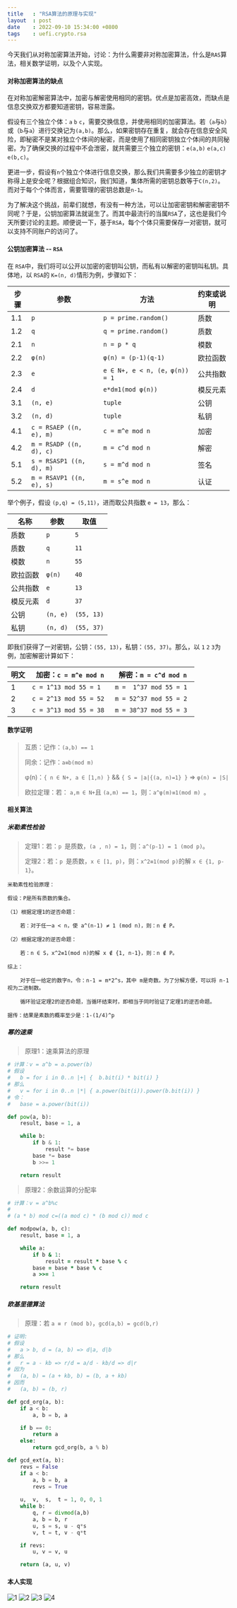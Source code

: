 ```yaml
---
title   : "RSA算法的原理与实现"
layout  : post
date    : 2022-09-10 15:34:00 +0800
tags    : uefi.crypto.rsa
---
```


今天我们从对称加密算法开始，讨论：为什么需要非对称加密算法，什么是`RAS`算法，相关数学证明，以及个人实现。

#### 对称加密算法的缺点

在对称加密解密算法中，加密与解密使用相同的密钥。优点是加密高效，而缺点是信息交换双方都要知道密钥，容易泄露。

假设有三个独立个体：`a` `b` `c`，需要交换信息，并使用相同的加密算法。若（`a`与`b`）或（`b`与`a`）进行交换记为`(a,b)`。那么，如果密钥存在重复，就会存在信息安全风险，即秘密不是某对独立个体间的秘密，而是使用了相同密钥独立个体间的共同秘密。为了确保交换的过程中不会泄密，就共需要三个独立的密钥：`e(a,b)` `e(a,c)` `e(b,c)`。

更进一步，假设有`n`个独立个体进行信息交换，那么我们共需要多少独立的密钥才称得上是安全呢？根据组合知识，我们知道，集体所需的密钥总数等于`C(n,2)`。而对于每个个体而言，需要管理的密钥总数是`n-1`。

为了解决这个挑战，前辈们就想，有没有一种方法，可以让加密密钥和解密密钥不同呢？于是，公钥加密算法就诞生了。而其中最流行的当属`RSA`了，这也是我们今天所要讨论的主题。顺便说一下，基于`RSA`，每个个体只需要保存一对密钥，就可以支持不同账户的访问了。

#### 公钥加密算法 -- `RSA`

在 `RSA`中，我们将可以公开以加密的密钥叫公钥，而私有以解密的密钥叫私钥。具体地，以 `RSA`的 `K=(n, d)`情形为例，步骤如下：

| 步骤 | 参数                       | 方法                               | 约束或说明 |
| ---- | -------------------------- | ---------------------------------- | ---------- |
| 1.1  | `p`                      | `p = prime.random()`             | 质数       |
| 1.2  | `q`                      | `q = prime.random()`             | 质数       |
| 2.1  | `n`                      | `n = p * q`                      | 模数       |
| 2.2  | `φ(n)`                  | `φ(n) = (p-1)(q-1)`             | 欧拉函数   |
| 2.3  | `e`                      | `e ∈ N+, e < n, (e，φ(n)) = 1` | 公共指数   |
| 2.4  | `d`                      | `e*d≡1(mod φ(n)) `             | 模反元素   |
| 3.1  | `(n, e)`                 | `tuple`                          | 公钥       |
| 3.2  | `(n, d)`                 | `tuple`                          | 私钥       |
| 4.1  | `c = RSAEP ((n, e), m)`  | `c = m^e mod n`                  | 加密       |
| 4.2  | `m = RSADP ((n, d), c)`  | `m = c^d mod n`                  | 解密       |
| 5.1  | `s = RSASP1 ((n, d), m)` | `s = m^d mod n`                  | 签名       |
| 5.2  | `m = RSAVP1 ((n, e), s)` | `m = s^e mod n`                  | 认证       |

举个例子，假设 `(p,q) = (5,11)`，进而取公共指数 `e = 13`，那么：

| 名称     | 参数       | 取值         |
| -------- | ---------- | ------------ |
| 质数     | `p`      | `5`        |
| 质数     | `q`      | `11`       |
| 模数     | `n`      | `55`       |
| 欧拉函数 | `φ(n)`  | `40`       |
| 公共指数 | `e`      | `13`       |
| 模反元素 | `d`      | `37`       |
| 公钥     | `(n, e)` | `(55, 13)` |
| 私钥     | `(n, d)` | `(55, 37)` |

即我们获得了一对密钥，公钥：`(55, 13)`，私钥：`(55, 37)`。那么，以 `1` `2` `3`为例，加密解密计算如下：

| 明文 | 加密：`c = m^e mod n`   | 解密：`m = c^d mod n`   |
| ---- | ------------------------- | ------------------------- |
| 1    | `c = 1^13 mod 55 = 1`   | `m =  1^37 mod 55 = 1`  |
| 2    | `c = 2^13 mod 55 = 52`  | `m = 52^37 mod 55 = 2 ` |
| 3    | `c = 3^13 mod 55 = 38 ` | `m = 38^37 mod 55 = 3`  |

#### 数学证明

> 互质：记作：`(a,b) == 1`
>
> 同余：记作：`a≡b(mod m)`
>
> φ(n)：`{ n ∈ N+, a ∈ [1,n) }` && `{ S = |a|{(a, n)=1} }` => `φ(n) = |S|`
>
> 欧拉定理：若： `a,m ∈ N+`且 `(a,m) == 1`，则：`a^φ(m)≡1(mod m) `。

#### 相关算法

##### 米勒素性检验

> 定理1：若：`p `是质数，`(a , n) = 1`，则：`a^(p-1) = 1 (mod p)`。
>
> 定理2：若：`p `是质数，`x ∈ [1, p)`，则：`x^2≡1(mod p)`的解 `x ∈ {1, p-1}`。

```
米勒素性检验原理：

假设：P是所有质数的集合。

（1）根据定理1的逆否命题：

    若：对于任一a < n，使 a^(n-1) ≠ 1 (mod n)，则：n ∉ P。

（2）根据定理2的逆否命题：

    若：n ∈ S，x^2≡1(mod n)的解 x ∉ {1, n-1}，则：n ∉ P。

综上：

    对于任一给定的数字n，令：n-1 = m*2^s，其中 m是奇数。为了分解方便，可以将 n-1视为二进制数。

    循环验证定理2的逆否命题，当循环结束时，即相当于同时验证了定理1的逆否命题。

据传：结果是素数的概率至少是：1-(1/4)^p
```

##### 幂的速乘

> 原理1：速乘算法的原理

```python
# 计算：v = a^b = a.power(b)
# 假设
#   b = for i in 0..n |+| {  b.bit(i) * bit(i) }
# 那么
#   v = for i in 0..n |*| { a.power(bit(i)).power(b.bit(i)) }
# 令：
#   base = a.power(bit(i))

def pow(a, b):
    result, base = 1, a

    while b:
        if b & 1:
            result *= base
        base *= base
        b >>= 1

    return result
```

> 原理2：余数运算的分配率

```ruby
# 计算：v = a^b%c
#
# (a * b) mod c=((a mod c) * (b mod c)）mod c

def modpow(a, b, c):
    result, base = 1, a

    while a:
        if b & 1:
            result = result * base % c 
        base = base * base % c
        a >>= 1

    return result
```

##### 欧基里德算法

> 原理：若 `a ≡ r (mod b)`，`gcd(a,b) = gcd(b,r)`

```python
# 证明:
# 假设
#   a > b, d = (a, b) => d|a, d|b
# 那么
#   r = a - kb => r/d = a/d - kb/d => d|r
# 因为
#   (a, b) = (a + kb, b) = (b, a + kb)
# 因而
#   (a, b) = (b, r)

def gcd_org(a, b):
    if a < b:
        a, b = b, a

    if b == 0:
        return a
    else:
        return gcd_org(b, a % b)
```

```python
def gcd_ext(a, b):
    revs = False
    if a < b:
        a, b = b, a
        revs = True
  
    u,  v,  s,  t = 1, 0, 0, 1
    while b:
        q, r = divmod(a,b)
        a, b = b, r
        u, s = s, u - q*s
        v, t = t, v - q*t

    if revs:
        u, v = v, u

    return (a, u, v)
```

#### 本人实现

![1]({{site.url}}/assets/images/2022-09-10/rsa-1-1.jpg)
![2]({{site.url}}/assets/images/2022-09-10/rsa-1-2.jpg)
![3]({{site.url}}/assets/images/2022-09-10/rsa-1-3.jpg)
![4]({{site.url}}/assets/images/2022-09-10/rsa-1-4.jpg)
